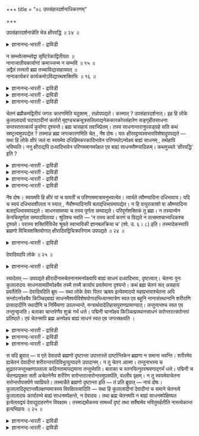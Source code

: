 +++
title = "०८ उपसंहारदर्शनाधिकरणम्"

+++

उपसंहारदर्शनान्नेति चेन्न क्षीरवद्धि ॥ २४ ॥  
<details><summary>ज्ञानानन्द-भारती - द्राविडी</summary>

उबम्हारदर्सऩान्नेदि सेन्न क्षुरवत्ति ॥ २४ ॥
</details>

न सम्भवेत्सम्भवेद्वा सृष्टिरेकाद्वितीयतः ॥  
नानाजातीयकार्याणां क्रमाज्जन्म न सम्भवि ॥ १५ ॥  
अद्वैतं तत्त्वतो ब्रह्म तच्चाविद्यासहायवत् ॥  
नानाकार्यकरं कार्यक्रमोऽविद्यास्थशक्तिभिः ॥ १६ ॥  
<details><summary>ज्ञानानन्द-भारती - द्राविडी</summary>

--वैयासिक-न्यायमाला
</details>

<details><summary>ज्ञानानन्द-भारती - द्राविडी</summary>

ऒऩ्ऱाग इरण्डावदऱ्ऱदाग इरुप्पदिलिरुन्दु स्रुष्टि एऱ्पडक् कूडुमा? कूडादा? (अदिलिरुन्दु) पलविद ऩङ्गळैच् चेर्न्द कार्यङ्गळुक्कु वरिसैयाग उण्डागुदल् सम्बविक्कादु।
</details>

<details><summary>ज्ञानानन्द-भारती - द्राविडी</summary>

पिरह्मम् वास्तवत्तिल् इरण्डावदऱ्ऱदु ताऩ्। (आऩालुम्) अदुवे अवित्यै (मायै)यिऩ् सहायत्तै युडैयदाय् पलविद कार्यङ्गळै उण्डु पण्णुगिऱदु। कार्यङ्गळिलुळ्ळ वरिसै अवित्यै(मायै)यिल् उळ्ळ सक्तिगळाल् एऱ्पडुगिऱदु।
</details>

चेतनं ब्रह्मैकमद्वितीयं जगतः कारणमिति यदुक्तम् , तन्नोपपद्यते। कस्मात् ? उपसंहारदर्शनात्। इह हि लोके कुलालादयो घटपटादीनां कर्तारो मृद्दण्डचक्रसूत्रसलिलाद्यनेककारकोपसंहारेण सङ्गृहीतसाधनाः सन्तस्तत्तत्कार्यं कुर्वाणा दृश्यन्ते। ब्रह्म चासहायं तवाभिप्रेतम्। तस्य साधनान्तरानुपसङ्ग्रहे सति कथं स्रष्टृत्वमुपपद्येत ? तस्मान्न ब्रह्म जगत्कारणमिति चेत् , नैष दोषः। यतः क्षीरवद्द्रव्यस्वभावविशेषादुपपद्यते — यथा हि लोके क्षीरं जलं वा स्वयमेव दधिहिमकरकादिभावेन परिणमतेऽनपेक्ष्य बाह्यं साधनम् , तथेहापि भविष्यति। ननु क्षीराद्यपि दध्यादिभावेन परिणममानमपेक्षत एव बाह्यं साधनमौष्ण्यादिकम्। कथमुच्यते ‘क्षीरवद्धि’ इति ?

<details><summary>ज्ञानानन्द-भारती - द्राविडी</summary>

(उलगिल् सेदऩर्गळ् सहायमाग पल सादऩङ् गळै वैत्तुक्कॊण्डुदाऩ् कारियङ्गळै उण्डुबण् णुवदागप् पार्क्किऱोम्। अत्वैद पिरह्मत्तिऱ्कु वेऱु सहायम् ऒऩ्ऱु मिल्लाददाल् अदु पिरबञ्जत्तै ऎप्पडि सिरुष्टिक्कमुडियुम्? मेलुम् ऒरे पिरह्मत्तिलिरुन्दु विसित्रमाऩ पल वस्तुक्कळ् निऱैन्द पिरबञ्जम् किरममाग उण्डाग मुडियादु ऎऩ्ऱु पूर्वबक्षम्।
</details>

<details><summary>ज्ञानानन्द-भारती - द्राविडी</summary>

पालैप्पोलवुम् तेवदैगळैप् पोलवुम् सहायमिल्लामले पिरम्मम् सिरुष्टिक्कलाम्। मेलुम् मायैयै सहायमागक्कॊण्डु पिरह्मम् पिरबञ्जत्तै सिरुष्टिक्किऱदु। अवित्यैयिलुळ्ळ सक्ति विसेषङ्गळाल् पिरबञ्जम् नानाविदमायुम् किरममायुम् उण्डागिऱदु ऎऩ्ऱु सित्तान्दम्\]
</details>

<details><summary>ज्ञानानन्द-भारती - द्राविडी</summary>

सेदऩमाग ऒऩ्ऱाग इरण्डावदऱ्ऱदाग इरुक्कुम् पिरह्मम् जगत्तिऱ्कुक् कारणम् ऎऩ्ऱु ऎदु सॊल्लप् पट्टदो, अदु पॊरुन्दादु। एऩ्? ऎडुत्तुक्कॊळ्वदु काणप्पडुवदाल्, इङ्गु उलगत्तिल् कुडम् वस्तिरम् मुदलाऩवैगळै सॆय्गिऱ कुयवऩ् मुदलाऩवर्गळ् मण् कम्बु सक्करम् नूल् मुदलाऩ पल कारगङ्गळै (उबगरणङ्गळै) सेर्त्तुक् कॊळ्वदिऩाल् सादऩङ् गळै ऎडुत्तुवैत्तुक् कॊण्डवर्गळाय्क् कॊण्डु अन्दन्द कार्यत्तै सॆय्गिऱवर्गळाग अल्लवा काणप् पडुगिऱार्गळ्? पिरह्ममो सहायमऱ्ऱदॆऩ्ऱु तङ्गळ् अबिप्पिरायम्; अदऱ्कु वेऱु सादऩङ्गळै ऎडुत्तुक् कॊळ्वदु इल्लैयॆऩ्ऱिरुक्कैयिल् स्रुष्टिक्कुम् तऩ्मै ऎप्पडि पॊरुन्दुम्! आगैयिऩाल् पिरह्मम् जगत्तिऱ्कु कारणमल्ल ऎऩ्ऱाल्।
</details>

<details><summary>ज्ञानानन्द-भारती - द्राविडी</summary>

इदु तोषमल्ल, एऩॆऩ्ऱाल् "पाल्बोल" तिरवियत्तिऩुडैय स्वबावत्तिलुळ्ळ विसेषत्तिऩाल् पॊरुन्दुम्। उलगत्तिल् ऎप्पडि पालो जलमो ताऩागवे वॆळि सादऩत्तै अबेक्षिक्कामल् तयिर् पऩिक्कट्टि रूबमाग माऱुगिऱदो, अप्पडिये इङ्गेयुम् इरुक्कलाम् पाल् मुदलाऩदुम् कूड तयिर् मुदलाऩ रूबमाग माऱुम्बोदु उष्णम् मुदलाऩ वॆळि सादऩत्तै अबेक्षिक्कवे सॆय्गिऱदु ऎऩ्ऱिरुक्कैयिल्, "पाल्बोल अल्लवा?” ऎऩ्ऱु ऎप्पडिच् चॊल्लप् पडुगिऱदु?
</details>

नैष दोषः। स्वयमपि हि क्षीरं यां च यावतीं च परिणाममात्रामनुभवत्येव। त्वार्यते त्वौष्ण्यादिना दधिभावाय। यदि च स्वयं दधिभावशीलता न स्यात् , नैवौष्ण्यादिनापि बलाद्दधिभावमापद्येत। न हि वायुराकाशो वा औष्ण्यादिना बलाद्दधिभावमापद्यते। साधनसामग्र्या च तस्य पूर्णता सम्पाद्यते। परिपूर्णशक्तिकं तु ब्रह्म। न तस्यान्येन केनचित्पूर्णता सम्पादयितव्या। श्रुतिश्च भवति — ‘न तस्य कार्यं करणं च विद्यते न तत्समश्चाभ्यधिकश्च दृश्यते। परास्य शक्तिर्विविधैव श्रूयते स्वाभाविकी ज्ञानबलक्रिया च’ (श्वे. उ. ६। ८) इति। तस्मादेकस्यापि ब्रह्मणो विचित्रशक्तियोगात् क्षीरादिवद्विचित्रपरिणाम उपपद्यते ॥ २४ ॥

<details><summary>ज्ञानानन्द-भारती - द्राविडी</summary>

इदु तोषमल्ल। पाल् ताऩाग ऎन्द ऎव्वळवु परिणाम अळवै अडैयुमो अव्वळवुदाऩ् तयिराग आवदऱ्कु उष्णम् मुदलाऩदिऩाल् सीक्किरप्पडुत्तप् पडुगिऱदु (पालुक्कु) ताऩाग तयिरागुम् तऩ्मै यिल्लैयाऩाल् उष्णम् मुदलाऩदिऩालुम् कूड पलात्कारमाग तयिर् रूबत्तै अडैयादु। वायुवो आगासमो उष्णम् मुदलाऩदिऩाल् पलात्कारमाग तयिर् रूबत्तै अडैवदिल्लैयल्लवा? सादऩ सामक्रियि ऩाल् अदऱ्कु पूर्णमायिरुक्कुम् तऩ्मै कॊडुक्कप् पडुगिऱदु। पिरह्ममो परिबूर्णमाऩ सक्तियैयुडैयदु; अदऱ्कु वेऱु ऎदिऩालुम् पूर्णत्तऩ्मै एऱ्पडुत्तिक् कॊडुक्कवेण्डियदिल्लै। सुरुदियुम् "अदऱ्कु कार्यम् किडैयादु, करणमुम् किडैयादु। अदऱ्कु सममायुळ्ळदो अदिगमायुळ्ळदो काणप्पडुवदिल्लै। इदिऩुडैय मेलाऩ सक्ति पलविदमागवे स्वबाव सित्तमाग ञाऩम् पलम् सॆयल् ऎऩ्ऱुम् सॊल्लप् पडुगिऱदु। ” (सुवेदा ६-८) ऎऩ्ऱु इरुक्किऱदु। आगैयाल् ऒऩ्ऱायिरुन्दालुम् पिरह्मत्तिऱ्कु विसित्तिरमाऩ सक्तियिऩ् सेर्क्कै यिरुप्पदाल् पाल् मुदलियदैप्पोल विसित्तिरमायुळ्ळ परिणामम् पॊरुन्दुम्।
</details>

देवादिवदपि लोके ॥ २५ ॥  
<details><summary>ज्ञानानन्द-भारती - द्राविडी</summary>

तेवादिवदबि लोगे ॥ २५ ॥
</details>

स्यादेतत् — उपपद्यते क्षीरादीनामचेतनानामनपेक्ष्यापि बाह्यं साधनं दध्यादिभावः, दृष्टत्वात्। चेतनाः पुनः कुलालादयः साधनसामग्रीमपेक्ष्यैव तस्मै तस्मै कार्याय प्रवर्तमाना दृश्यन्ते। कथं ब्रह्म चेतनं सत् असहायं प्रवर्तेतेति — देवादिवदिति ब्रूमः — यथा लोके देवाः पितर ऋषय इत्येवमादयो महाप्रभावाश्चेतना अपि सन्तोऽनपेक्ष्यैव किञ्चिद्बाह्यं साधनमैश्वर्यविशेषयोगादभिध्यानमात्रेण स्वत एव बहूनि नानासंस्थानानि शरीराणि प्रासादादीनि रथादीनि च निर्मिमाणा उपलभ्यन्ते, मन्त्रार्थवादेतिहासपुराणप्रामाण्यात्। तन्तुनाभश्च स्वत एव तन्तून्सृजति। बलाका चान्तरेणैव शुक्रं गर्भं धत्ते। पद्मिनी चानपेक्ष्य किञ्चित्प्रस्थानसाधनं सरोन्तरात्सरोन्तरं प्रतिष्ठते। एवं चेतनमपि ब्रह्म अनपेक्ष्य बाह्यं साधनं स्वत एव जगत्स्रक्ष्यति ।

<details><summary>ज्ञानानन्द-भारती - द्राविडी</summary>

इदु इरुक्कट्टुम्; पाल् मुदलाऩ असेदऩङ्गळुक्कु वॆळि सादऩत्तै अबेक्षिक्कामले तयिर् मुदलाऩदाग आवदु। नेरिल् काणप्पडुवदाल् पॊरुत्तमाग आगलाम्। कुयवऩ् मुदलाऩ सेदऩर्गळो सादऩ सामक्रियै अबेक्षित्तुत्ताऩ् अन्दन्द कार्यत्तै उत्तेसित्तु पिरविरुत्तिप्पदाग काणप्पडु किऱार्गळ्। सेदऩमाऩ पिरह्मम् सहायमिल्लामल् ऎप्पडि पिरविरुत्तिक्कुम्? ऎऩ्ऱु
</details>

<details><summary>ज्ञानानन्द-भारती - द्राविडी</summary>

"तेवर् मुदलाऩवरैप्पोल" ऎऩ्ऱु सॊल्लु किऱोम्। ऎप्पडि उलगत्तिल् तेवर्गळ्, पित्रुक्कळ्, रिषिगळ् ऎऩ्बदु मुदलाऩ महा पिरबावमुळ्ळवर्गळ् सेदऩर्गळाग इरुन्द पोदिलुम् ऎव्विद वॆळि सादऩत्तैयुम् अबेक्षिक्कामल् ऐसुवर्य विसेषत्तिऩ् सेर्क्कैयाल् निऩैप् पदिऩालेये ताऩागवे पलविद निलैयिलुळ्ळ पल सरीरङ्गळैयुम् माळिगै मुदलाऩवैगळैयुम् रदम् मुदलाऩवैगळैयुम् निर्माणम् सॆय्वदाग पिरमाणमाऩ मन्दिरम् अर्त्तवादम् इदिहासम् पुराणम् इवैगळिऩ् मूलम् अऱियप्पडुगिऩ्ऱऩर्।
</details>

<details><summary>ज्ञानानन्द-भारती - द्राविडी</summary>

सिलन्दियुम् ताऩागवे नूलै स्रुष्टिक्किऱदु; कॊक्कु सुक्किरमिल्लामले कर्प्पम् तरिक्किऱदु; तामरैक्कॊडि पोवदऱ्कु ऎव्विद सादऩत्तैयुम् अबेक्षिक्कामल् ऒरु कुळत्तिलिरुन्दु वेऱु कुळत्तिऱ्कुप् पुऱप्पडुगिऱदु। इव्विदम् सेदऩमायुळ्ळ पिरह्ममुम् वॆळि सादऩत्तै अबेक्षिक्कामल् ताऩाग जगत्तै स्रुष्टिक्कुम्।
</details>

स यदि ब्रूयात् — य एते देवादयो ब्रह्मणो दृष्टान्ता उपात्तास्ते दार्ष्टान्तिकेन ब्रह्मणा न समाना भवन्ति। शरीरमेव ह्यचेतनं देवादीनां शरीरान्तरादिविभूत्युत्पादने उपादानम्। न तु चेतन आत्मा। तन्तुनाभस्य च क्षुद्रतरजन्तुभक्षणाल्लाला कठिनतामापद्यमाना तन्तुर्भवति। बलाका च स्तनयित्नुरवश्रवणाद्गर्भं धत्ते। पद्मिनी च चेतनप्रयुक्ता सती अचेतनेनैव शरीरेण सरोन्तरात्सरोन्तरमुपसर्पति, वल्लीव वृक्षम्। न तु स्वयमेवाचेतना सरोन्तरोपसर्पणे व्याप्रियते। तस्मान्नैते ब्रह्मणो दृष्टान्ता इति — तं प्रति ब्रूयात् — नायं दोषः। कुलालादिदृष्टान्तवैलक्षण्यमात्रस्य विवक्षितत्वादिति — यथा हि कुलालादीनां देवादीनां च समाने चेतनत्वे कुलालादयः कार्यारम्भे बाह्यं साधनमपेक्षन्ते, न देवादयः। तथा ब्रह्म चेतनमपि न बाह्यं साधनमपेक्षिष्यत इत्येतावद्वयं देवाद्युदाहरणेन विवक्षामः। तस्माद्यथैकस्य सामर्थ्यं दृष्टं तथा सर्वेषामेव भवितुमर्हतीति नास्त्येकान्त इत्यभिप्रायः ॥ २५ ॥

<details><summary>ज्ञानानन्द-भारती - द्राविडी</summary>

‘पिरह्मत्तिऱ्कु तिरुष्टान्दमाग ऎन्द इन्द तेवर् मुदलाऩवर्गळ् सॊल्लप्पट्टार्गळो अवर्गळ् तार्ष्टान्दिगमाऩ पिरह्मत्तुडऩ् समाऩमाग इल्लै। तेवादिगळुडैय असेदऩमायुळ्ळ सरीरम् ताऩ् वेऱु सरीरम् मुदलाऩ विबूदिगळै उण्डुबण्णुम् उबादाऩ कारणमे तविर, सेदऩमाऩ आत्मा अल्ल। सिलन्दिक्कुम् तऩ्ऩैविड सिऱिय पूच्चियैत् तिऩ्बदिऩाल् ऎच्चिल् कॆट्टियायिरुक्कुम् तऩ्मैयै अडैन्दु नूलाग आगिऱदु; कॊक्कुम् इडियिऩ् सप्तत्तैक् केट्पदिऩाल् कर्प्पम् तरिक्किऱदु; तामरैक्कॊडियुम् कॊडिमरत्तै यडैवदुबोल, सेदऩत्तिऩाल् एवप्पट्टु असेदऩ माऩ सरीरत्ति ऩालेये ऒरु कुळत्तिलिरुन्दु वेऱु कुळम् पोगिऱदे तविऱ ताऩ् असेदऩमागवेयिरुन्दुगॊण्डु ताऩागवे इऩ्ऩॊरु कुळत्तिऱ्कुप् पोवदिल्लै। आगैयाल् इवै पिरह्मत्तिऱ्कु तिरुष्टान्दङ्गळ् आगादु' ऎऩ्ऱु अवऩ् सॊल्वाऩेयाऩाल्, अवऩुक्कु पदिल् सॊल्ल वेण्डुम्। इदु तोषमल्ल कुयवऩ् मुदलाऩ तिरुष्टान्दत्तिलिरुन्दु वेऱुबडुवदै मात्तिरम् सॊल्ल विरुम्बुवदाल् ऎऩ्ऱु कुयवऩ् मुदलाऩवर्गळुक्कुम् तेवर् मुदलाऩवर्गळुक्कुम् सेदऩमाय् इरुक्कुम् तऩ्मै समाऩमायिरुन्द पोदिलुम्, कुयवऩ् मुदलाऩवर्गळ् कार्यत्तैयुण्डु पण्ण वॆळि सादऩत्तै अबेक्षिक्किऱार्गळ्, तेवर् मुदलाऩवर्गळ् अबेक्षिक्किऱदिल्लै, ऎऩ्बदु ऎप्पडियो अप्पडिये पिरह्ममुम् सेदऩमायिरुन्द पोदिलुम् वॆळि सादऩत्तै अबेक्षिक्किऱदिल्लै ऎऩ्बदै मात्तिरम् तेवादि तिरुष्टान्दत्तिऩाल् सॊल्ल नाङ्गळ् विरुम्बुगिऱोम्।
</details>

<details><summary>ज्ञानानन्द-भारती - द्राविडी</summary>

आगैयाल्, ऒरु वस्तुविऩ् सामर्त्तियम् ऎप्पडि काणप्पडुगिऱदो, अप्पडिये ऎल्लावऱ्ऱिऱ्कुम् इरुक्क वेण्डुमॆऩ्बदु अवसियमिल्लैयॆऩ्ऱु अबिप्पिरायम्।
</details>

